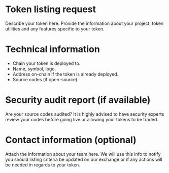 # Token listing request

Describe your token here. Provide the information about your project, token utilities and any features specific to your token.

# Technical information

- Chain your token is deployed to.
- Name, symbol, logo.
- Address on-chain if the token is already deployed.
- Source codes (if open-source).

# Security audit report (if available)

Are your source codes audited? It is highly advised to have security experts review your codes before going live or allowing your tokens to be traded.

# Contact information (optional)

Attach the information about your team here. We will use this info to notify you should listing criteria be updated on our exchange or if any actions will be needed in regards to your token.
